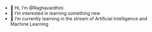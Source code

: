 - 👋 Hi, I’m @Raghavardhini
- 👀 I’m interested in learning something new
- 🌱 I’m currently learning in the stream of Artificial Intelligence and Machine Learning
  

<!---
Raghavardhini/Raghavardhini is a ✨ special ✨ repository because its `README.md` (this file) appears on your GitHub profile.
You can click the Preview link to take a look at your changes.
--->
